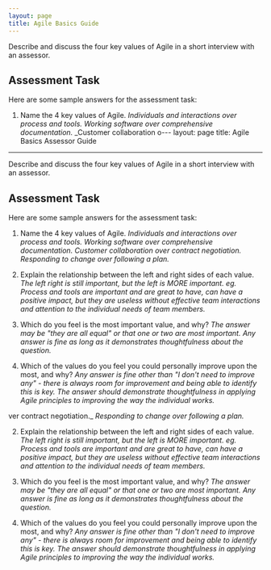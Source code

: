 ```yaml
---
layout: page
title: Agile Basics Guide
---
```



Describe and discuss the four key values of Agile in a short interview with an assessor.

## Assessment Task

Here are some sample answers for the assessment task:

1. Name the 4 key values of Agile.
_Individuals and interactions over process and tools._
_Working software over comprehensive documentation._
_Customer collaboration o---
layout: page
title: Agile Basics Assessor Guide
---


Describe and discuss the four key values of Agile in a short interview with an assessor.


## Assessment Task

Here are some sample answers for the assessment task:

1. Name the 4 key values of Agile.
_Individuals and interactions over process and tools._
_Working software over comprehensive documentation._
_Customer collaboration over contract negotiation._
_Responding to change over following a plan._

2. Explain the relationship between the left and right sides of each value.
_The left right is still important, but the left is MORE important._
_eg. Process and tools are important and are great to have, can have a positive impact, but they are useless without effective team interactions and attention to the individual needs of team members._

3. Which do you feel is the most important value, and why?
_The answer may be "they are all equal" or that one or two are most important._
_Any answer is fine as long as it demonstrates thoughtfulness about the question._

4. Which of the values do you feel you could personally improve upon the most, and why?
_Any answer is fine other than "I don't need to improve any" - there is always room for improvement and being able to identify this is key. The answer should demonstrate thoughtfulness in applying Agile principles to improving the way the individual works._

ver contract negotiation._
_Responding to change over following a plan._

2. Explain the relationship between the left and right sides of each value.
_The left right is still important, but the left is MORE important._
_eg. Process and tools are important and are great to have, can have a positive impact, but they are useless without effective team interactions and attention to the individual needs of team members._

3. Which do you feel is the most important value, and why?
_The answer may be "they are all equal" or that one or two are most important._
_Any answer is fine as long as it demonstrates thoughtfulness about the question._

4. Which of the values do you feel you could personally improve upon the most, and why?
_Any answer is fine other than "I don't need to improve any" - there is always room for improvement and being able to identify this is key. The answer should demonstrate thoughtfulness in applying Agile principles to improving the way the individual works._

